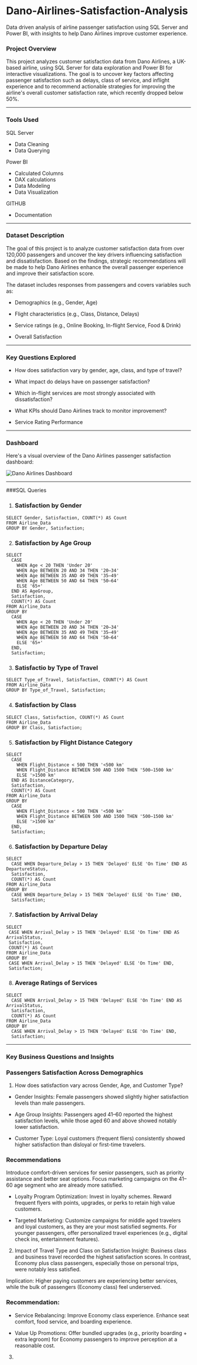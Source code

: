 # Dano-Airlines-Satisfaction-Analysis
Data driven analysis of airline passenger satisfaction using SQL Server and Power BI, with insights to help Dano Airlines improve customer experience.
### Project Overview
This project analyzes customer satisfaction data from Dano Airlines, a UK-based airline, using SQL Server for data exploration and Power BI for interactive visualizations.
The goal is to uncover key factors affecting passenger satisfaction such as delays, class of service, and inflight experience and to recommend actionable strategies for improving the airline's overall customer satisfaction rate, which recently dropped below 50%.

---
### Tools Used
SQL Server
  - Data Cleaning
  - Data Querying
    
Power BI
  - Calculated Columns
  - DAX calculations
  - Data Modeling
  - Data Visualization
    
GITHUB
  - Documentation

---
### Dataset Description
 The goal of this project is to analyze customer satisfaction data from over 120,000 passengers and uncover the key drivers influencing satisfaction and dissatisfaction. Based on the findings, strategic recommendations will be made to help Dano Airlines enhance the overall passenger experience and improve their satisfaction score.
 
 The dataset includes responses from passengers and covers variables such as:

- Demographics (e.g., Gender, Age)

- Flight characteristics (e.g., Class, Distance, Delays)

- Service ratings (e.g., Online Booking, In-flight Service, Food & Drink)

- Overall Satisfaction

---
### Key Questions Explored

- How does satisfaction vary by gender, age, class, and type of travel?

- What impact do delays have on passenger satisfaction?

- Which in-flight services are most strongly associated with dissatisfaction?

- What KPIs should Dano Airlines track to monitor improvement?
  
- Service Rating Performance

---
### Dashboard

Here's a visual overview of the Dano Airlines passenger satisfaction dashboard:

![Dano Airlines Dashboard](./Dano_Airlines_Dashboard.png)

---
###SQL Queries
1) ### Satisfaction by Gender
```
SELECT Gender, Satisfaction, COUNT(*) AS Count
FROM Airline_Data
GROUP BY Gender, Satisfaction;
```
2) ### Satisfaction by Age Group
```
SELECT 
  CASE 
    WHEN Age < 20 THEN 'Under 20'
    WHEN Age BETWEEN 20 AND 34 THEN '20–34'
    WHEN Age BETWEEN 35 AND 49 THEN '35–49'
    WHEN Age BETWEEN 50 AND 64 THEN '50–64'
    ELSE '65+' 
  END AS AgeGroup,
  Satisfaction,
  COUNT(*) AS Count
FROM Airline_Data
GROUP BY 
  CASE 
    WHEN Age < 20 THEN 'Under 20'
    WHEN Age BETWEEN 20 AND 34 THEN '20–34'
    WHEN Age BETWEEN 35 AND 49 THEN '35–49'
    WHEN Age BETWEEN 50 AND 64 THEN '50–64'
    ELSE '65+' 
  END,
  Satisfaction;
```

3) ### Satisfactio by Type of Travel
  ```
 SELECT Type_of_Travel, Satisfaction, COUNT(*) AS Count
FROM Airline_Data
GROUP BY Type_of_Travel, Satisfaction;
```

4) ### Satisfaction by Class
```
SELECT Class, Satisfaction, COUNT(*) AS Count
FROM Airline_Data
GROUP BY Class, Satisfaction;
```

5) ### Satisfaction by Flight Distance Category
```
SELECT 
  CASE 
    WHEN Flight_Distance < 500 THEN '<500 km'
    WHEN Flight_Distance BETWEEN 500 AND 1500 THEN '500–1500 km'
    ELSE '>1500 km' 
  END AS DistanceCategory,
  Satisfaction,
  COUNT(*) AS Count
FROM Airline_Data
GROUP BY 
  CASE 
    WHEN Flight_Distance < 500 THEN '<500 km'
    WHEN Flight_Distance BETWEEN 500 AND 1500 THEN '500–1500 km'
    ELSE '>1500 km' 
  END,
  Satisfaction;
```

6) ### Satisfaction by Departure Delay
```
SELECT 
  CASE WHEN Departure_Delay > 15 THEN 'Delayed' ELSE 'On Time' END AS DepartureStatus,
  Satisfaction,
  COUNT(*) AS Count
FROM Airline_Data
GROUP BY 
  CASE WHEN Departure_Delay > 15 THEN 'Delayed' ELSE 'On Time' END,
  Satisfaction;
```
 7) ### Satisfaction by Arrival Delay
 ```
SELECT 
  CASE WHEN Arrival_Delay > 15 THEN 'Delayed' ELSE 'On Time' END AS ArrivalStatus,
  Satisfaction,
  COUNT(*) AS Count
FROM Airline_Data
GROUP BY 
  CASE WHEN Arrival_Delay > 15 THEN 'Delayed' ELSE 'On Time' END,
  Satisfaction;
```

8) ### Average Ratings of Services
```
SELECT 
  CASE WHEN Arrival_Delay > 15 THEN 'Delayed' ELSE 'On Time' END AS ArrivalStatus,
  Satisfaction,
  COUNT(*) AS Count
FROM Airline_Data
GROUP BY 
  CASE WHEN Arrival_Delay > 15 THEN 'Delayed' ELSE 'On Time' END,
  Satisfaction;
```

---
### Key Business Questions and Insights
### Passengers Satisfaction Across Demographics
1. How does satisfaction vary across Gender, Age, and Customer Type?
- Gender Insights: Female passengers showed slightly higher satisfaction levels than male passengers.

- Age Group Insights:  Passengers aged 41–60 reported the highest satisfaction levels, while those aged 60 and above showed notably lower satisfaction.

- Customer Type: Loyal customers (frequent fliers) consistently showed higher satisfaction than disloyal or first-time travelers.

### Recommendations
 Introduce comfort-driven services for senior passengers, such as priority assistance and better seat options. Focus marketing campaigns on the 41–60 age segment who are already more satisfied.
 
-  Loyalty Program Optimization: Invest in loyalty schemes. Reward frequent flyers with points, upgrades, or perks to retain high value customers.

-  Targeted Marketing: Customize campaigns for middle aged travelers and loyal customers, as they are your most satisfied segments. For younger passengers, offer personalized travel experiences (e.g., digital check ins, entertainment features).

2. Impact of Travel Type and Class on Satisfaction
Insight: Business class and business travel recorded the highest satisfaction scores. In contrast, Economy plus class passengers, especially those on personal  trips, were notably less satisfied.

Implication: Higher paying customers are experiencing better services, while the bulk of passengers (Economy class) feel underserved.

### Recommendation:

- Service Rebalancing: Improve Economy class experience. Enhance seat comfort, food service, and boarding experience.

- Value Up Promotions: Offer bundled upgrades (e.g., priority boarding + extra legroom) for Economy passengers to improve perception at a reasonable cost.

3. 




  







